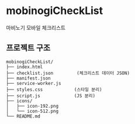# mobinogiCheckList
마비노기 모바일 체크리스트

## 프로젝트 구조
```
mobinogiCheckList/
├── index.html
├── checklist.json         (체크리스트 데이터 JSON)
├── manifest.json
├── service-worker.js
├── styles.css            (스타일 분리)
├── script.js             (JS 분리)
├── icons/
│   ├── icon-192.png
│   └── icon-512.png
└── README.md
```
